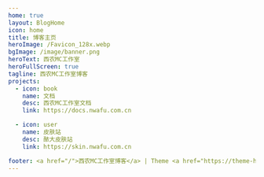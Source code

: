 ```yaml
---
home: true
layout: BlogHome
icon: home
title: 博客主页
heroImage: /Favicon_128x.webp
bgImage: /image/banner.png
heroText: 西农MC工作室
heroFullScreen: true
tagline: 西农MC工作室博客
projects:
  - icon: book
    name: 文档
    desc: 西农MC工作室文档
    link: https://docs.nwafu.com.cn

  - icon: user
    name: 皮肤站
    desc: 䙶大皮肤站
    link: https://skin.nwafu.com.cn

footer: <a href="/">西农MC工作室博客</a> | Theme <a href="https://theme-hope.vuejs.press/zh/" target="_blank">VuePress Theme Hope</a>
---
```

